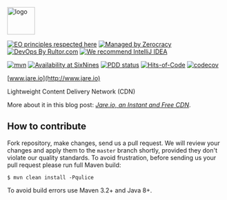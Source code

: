 <img alt="logo" src="http://www.jare.io/images/logo.svg" width="64" height="64"/>

[![EO principles respected here](https://www.elegantobjects.org/badge.svg)](https://www.elegantobjects.org)
[![Managed by Zerocracy](https://www.0crat.com/badge/C9V3GAG9H.svg)](https://www.0crat.com/p/C9V3GAG9H)
[![DevOps By Rultor.com](http://www.rultor.com/b/yegor256/jare)](http://www.rultor.com/p/yegor256/jare)
[![We recommend IntelliJ IDEA](https://www.elegantobjects.org/intellij-idea.svg)](https://www.jetbrains.com/idea/)

[![mvn](https://github.com/yegor256/jare/actions/workflows/mvn.yml/badge.svg)](https://github.com/yegor256/jare/actions/workflows/mvn.yml)
[![Availability at SixNines](https://www.sixnines.io/b/c292)](https://www.sixnines.io/h/c292)
[![PDD status](http://www.0pdd.com/svg?name=yegor256/jare)](http://www.0pdd.com/p?name=teamed/yegor256/jare)
[![Hits-of-Code](https://hitsofcode.com/github/yegor256/jare)](https://hitsofcode.com/view/github/yegor256/jare)
[![codecov](https://codecov.io/gh/yegor256/jare/branch/master/graph/badge.svg)](https://codecov.io/gh/yegor256/jare)

[www.jare.io](http://www.jare.io)

Lightweight Content Delivery Network (CDN)

More about it in this blog post:
[_Jare.io, an Instant and Free CDN_](http://www.yegor256.com/2016/03/30/jare-instant-free-cdn.html).

## How to contribute

Fork repository, make changes, send us a pull request. We will review
your changes and apply them to the `master` branch shortly, provided
they don't violate our quality standards. To avoid frustration, before
sending us your pull request please run full Maven build:

```
$ mvn clean install -Pqulice
```

To avoid build errors use Maven 3.2+ and Java 8+.

